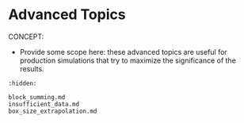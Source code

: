 # Advanced Topics

CONCEPT:

- Provide some scope here: these advanced topics are useful for production simulations that try to maximize the significance of the results.

```{toctree}
:hidden:

block_summing.md
insufficient_data.md
box_size_extrapolation.md
```
